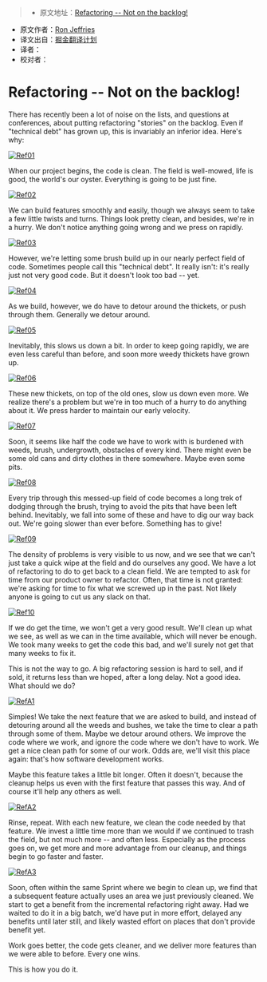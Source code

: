> * 原文地址：[Refactoring -- Not on the backlog!](http://ronjeffries.com/xprog/articles/refactoring-not-on-the-backlog/)
* 原文作者：[Ron Jeffries](http://ronjeffries.com/about.html)
* 译文出自：[掘金翻译计划](https://github.com/xitu/gold-miner)
* 译者：
* 校对者：

# Refactoring -- Not on the backlog!




There has recently been a lot of noise on the lists, and questions at conferences, about putting refactoring "stories" on the backlog. Even if "technical debt" has grown up, this is invariably an inferior idea. Here's why:

[![Ref01](http://ronjeffries.com/xprog/wp-content/uploads/Ref01-1024x768.jpg)](http://ronjeffries.com/xprog/wp-content/uploads/Ref01.jpg)

When our project begins, the code is clean. The field is well-mowed, life is good, the world's our oyster. Everything is going to be just fine.

[![Ref02](http://ronjeffries.com/xprog/wp-content/uploads/Ref02-1024x768.jpg)](http://ronjeffries.com/xprog/wp-content/uploads/Ref02.jpg)

We can build features smoothly and easily, though we always seem to take a few little twists and turns. Things look pretty clean, and besides, we're in a hurry. We don't notice anything going wrong and we press on rapidly.

[![Ref03](http://ronjeffries.com/xprog/wp-content/uploads/Ref03-1024x768.jpg)](http://ronjeffries.com/xprog/wp-content/uploads/Ref03.jpg)

However, we're letting some brush build up in our nearly perfect field of code. Sometimes people call this "technical debt". It really isn't: it's really just not very good code. But it doesn't look too bad -- yet.

[![Ref04](http://ronjeffries.com/xprog/wp-content/uploads/Ref04-1024x768.jpg)](http://ronjeffries.com/xprog/wp-content/uploads/Ref04.jpg)

As we build, however, we do have to detour around the thickets, or push through them. Generally we detour around.

[![Ref05](http://ronjeffries.com/xprog/wp-content/uploads/Ref05-1024x768.jpg)](http://ronjeffries.com/xprog/wp-content/uploads/Ref05.jpg)

Inevitably, this slows us down a bit. In order to keep going rapidly, we are even less careful than before, and soon more weedy thickets have grown up.

[![Ref06](http://ronjeffries.com/xprog/wp-content/uploads/Ref06-1024x768.jpg)](http://ronjeffries.com/xprog/wp-content/uploads/Ref06.jpg)

These new thickets, on top of the old ones, slow us down even more. We realize there's a problem but we're in too much of a hurry to do anything about it. We press harder to maintain our early velocity.

[![Ref07](http://ronjeffries.com/xprog/wp-content/uploads/Ref07-1024x768.jpg)](http://ronjeffries.com/xprog/wp-content/uploads/Ref07.jpg)

Soon, it seems like half the code we have to work with is burdened with weeds, brush, undergrowth, obstacles of every kind. There might even be some old cans and dirty clothes in there somewhere. Maybe even some pits.

[![Ref08](http://ronjeffries.com/xprog/wp-content/uploads/Ref08-1024x768.jpg)](http://ronjeffries.com/xprog/wp-content/uploads/Ref08.jpg)

Every trip through this messed-up field of code becomes a long trek of dodging through the brush, trying to avoid the pits that have been left behind. Inevitably, we fall into some of these and have to dig our way back out. We're going slower than ever before. Something has to give!

[![Ref09](http://ronjeffries.com/xprog/wp-content/uploads/Ref09-1024x768.jpg)](http://ronjeffries.com/xprog/wp-content/uploads/Ref09.jpg)

The density of problems is very visible to us now, and we see that we can't just take a quick wipe at the field and do ourselves any good. We have a lot of refactoring to do to get back to a clean field. We are tempted to ask for time from our product owner to refactor. Often, that time is not granted: we're asking for time to fix what we screwed up in the past. Not likely anyone is going to cut us any slack on that.

[![Ref10](http://ronjeffries.com/xprog/wp-content/uploads/Ref10-1024x768.jpg)](http://ronjeffries.com/xprog/wp-content/uploads/Ref10.jpg)

If we do get the time, we won't get a very good result. We'll clean up what we see, as well as we can in the time available, which will never be enough. We took many weeks to get the code this bad, and we'll surely not get that many weeks to fix it.

This is not the way to go. A big refactoring session is hard to sell, and if sold, it returns less than we hoped, after a long delay. Not a good idea. What should we do?

[![RefA1](http://ronjeffries.com/xprog/wp-content/uploads/RefA1-1024x768.jpg)](http://ronjeffries.com/xprog/wp-content/uploads/RefA1.jpg)

Simples! We take the next feature that we are asked to build, and instead of detouring around all the weeds and bushes, we take the time to clear a path through some of them. Maybe we detour around others. We improve the code where we work, and ignore the code where we don't have to work. We get a nice clean path for some of our work. Odds are, we'll visit this place again: that's how software development works.

Maybe this feature takes a little bit longer. Often it doesn't, because the cleanup helps us even with the first feature that passes this way. And of course it'll help any others as well.

[![RefA2](http://ronjeffries.com/xprog/wp-content/uploads/RefA2-1024x768.jpg)](http://ronjeffries.com/xprog/wp-content/uploads/RefA2.jpg)

Rinse, repeat. With each new feature, we clean the code needed by that feature. We invest a little time more than we would if we continued to trash the field, but not much more -- and often less. Especially as the process goes on, we get more and more advantage from our cleanup, and things begin to go faster and faster.

[![RefA3](http://ronjeffries.com/xprog/wp-content/uploads/RefA3-1024x768.jpg)](http://ronjeffries.com/xprog/wp-content/uploads/RefA3.jpg)

Soon, often within the same Sprint where we begin to clean up, we find that a subsequent feature actually uses an area we just previously cleaned. We start to get a benefit from the incremental refactoring right away. Had we waited to do it in a big batch, we'd have put in more effort, delayed any benefits until later still, and likely wasted effort on places that don't provide benefit yet.

Work goes better, the code gets cleaner, and we deliver more features than we were able to before. Every one wins.

This is how you do it.



